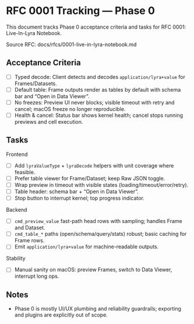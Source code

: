 # RFC 0001 Tracking — Phase 0

This document tracks Phase 0 acceptance criteria and tasks for RFC 0001: Live-In-Lyra Notebook.

Source RFC: docs/rfcs/0001-live-in-lyra-notebook.md

## Acceptance Criteria

- [ ] Typed decode: Client detects and decodes `application/lyra+value` for Frames/Datasets.
- [ ] Default table: Frame outputs render as tables by default with schema bar and “Open in Data Viewer”.
- [ ] No freezes: Preview UI never blocks; visible timeout with retry and cancel; macOS freeze no longer reproducible.
- [ ] Health & cancel: Status bar shows kernel health; cancel stops running previews and cell execution.

## Tasks

Frontend

- [ ] Add `lyraValueType` + `lyraDecode` helpers with unit coverage where feasible.
- [ ] Prefer table viewer for Frame/Dataset; keep Raw JSON toggle.
- [ ] Wrap preview in timeout with visible states (loading/timeout/error/retry).
- [ ] Table header: schema bar + “Open in Data Viewer”.
- [ ] Stop button to interrupt kernel; top progress indicator.

Backend

- [ ] `cmd_preview_value` fast-path head rows with sampling; handles Frame and Dataset.
- [ ] `cmd_table_*` paths (open/schema/query/stats) robust; basic caching for Frame rows.
- [ ] Emit `application/lyra+value` for machine-readable outputs.

Stability

- [ ] Manual sanity on macOS: preview Frames, switch to Data Viewer, interrupt long ops.

## Notes

- Phase 0 is mostly UI/UX plumbing and reliability guardrails; exporting and plugins are explicitly out of scope.

